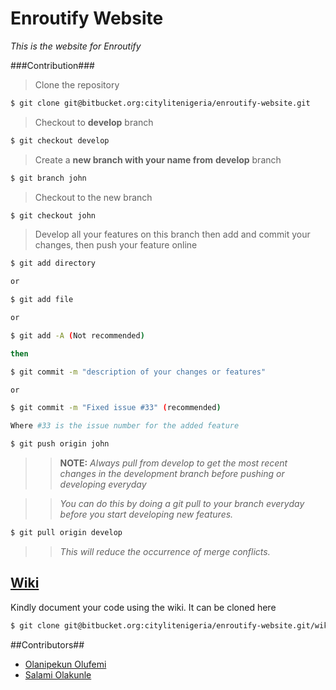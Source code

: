 Enroutify Website
=================

*This is the website for Enroutify*

###Contribution###

> Clone the repository
```sh
$ git clone git@bitbucket.org:citylitenigeria/enroutify-website.git
```
> Checkout to **develop** branch
```sh
$ git checkout develop
```
> Create a **new branch with your name from** **develop** branch
```sh
$ git branch john
```
> Checkout to the new branch
```sh
$ git checkout john
```
> Develop all your features on this branch then add and commit your changes, then push your feature online
```sh
$ git add directory

or

$ git add file

or 

$ git add -A (Not recommended)

then

$ git commit -m "description of your changes or features"

or

$ git commit -m "Fixed issue #33" (recommended)

Where #33 is the issue number for the added feature

$ git push origin john

```

>> **NOTE:** *Always pull from develop to get the most recent changes in the development branch before pushing or developing everyday*

>> *You can do this by doing a git pull to your branch everyday before you start developing new features.*
```sh
$ git pull origin develop
```
>> *This will reduce the occurrence of merge conflicts.*

[Wiki](git@bitbucket.org:citylitenigeria/enroutify-website/wiki)
--------------------------------------------------------------------------

Kindly document your code using the wiki. It can be cloned here
```sh
$ git clone git@bitbucket.org:citylitenigeria/enroutify-website.git/wiki
```

##Contributors##
- [Olanipekun Olufemi](https://bitbucket.org/iolufemi)
- [Salami Olakunle](https://bitbucket.org/Kunsal)